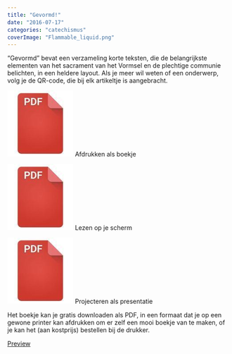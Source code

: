 ```yaml
---
title: "Gevormd!"
date: "2016-07-17"
categories: "catechismus"
coverImage: "Flammable_liquid.png"
---
```


“Gevormd” bevat een verzameling korte teksten, die de belangrijkste elementen van het sacrament van het Vormsel en de plechtige communie belichten, in een heldere layout. Als je meer wil weten of een onderwerp, volg je de QR-code, die bij elk artikeltje is aangebracht.

<!--more-->

[![pdf](images/2bdd26a893f94f1d69b5a89ee751a599-150x150.jpg)](https://storage.googleapis.com/geloven-leren/printerboekjes/gevormd.pdf) Afdrukken als boekje

[![pdf](images/2bdd26a893f94f1d69b5a89ee751a599-150x150.jpg)](https://storage.googleapis.com/geloven-leren/printerboekjes/vormsel.pdf) Lezen op je scherm

[![pdf](images/2bdd26a893f94f1d69b5a89ee751a599-150x150.jpg)](https://storage.googleapis.com/geloven-leren/printerboekjes/vormsel-presentatie.pdf) Projecteren als presentatie

Het boekje kan je gratis downloaden als PDF, in een formaat dat je op een gewone printer kan afdrukken om er zelf een mooi boekje van te maken, of je kan het (aan kostprijs) bestellen bij de drukker.

[Preview](https://issuu.com/vicmortelmans/docs/vormsel)
